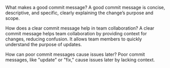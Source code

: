 What makes a good commit message?
A good commit message is concise, descriptive, and specific, clearly explaining the change’s purpose and scope.

How does a clear commit message help in team collaboration?
A clear commit message helps team collaboration by providing context for changes, reducing confusion. It allows team members to quickly understand the purpose of updates.

How can poor commit messages cause issues later?
Poor commit messages, like "update" or "fix," cause issues later by lacking context.